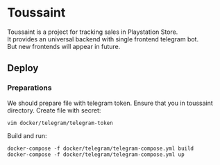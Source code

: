 # Toussaint

Toussaint is a project for tracking sales in Playstation Store.  
It provides an universal backend with single frontend telegram bot.  
But new frontends will appear in future.

## Deploy

### Preparations

We should prepare file with telegram token. Ensure that you in toussaint directory.
Create file with secret:

```
vim docker/telegram/telegram-token
```

Build and run:

```
docker-compose -f docker/telegram/telegram-compose.yml build
docker-compose -f docker/telegram/telegram-compose.yml up
```